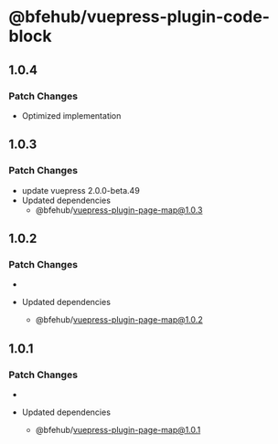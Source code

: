 # @bfehub/vuepress-plugin-code-block

## 1.0.4

### Patch Changes

- Optimized implementation

## 1.0.3

### Patch Changes

- update vuepress 2.0.0-beta.49
- Updated dependencies
  - @bfehub/vuepress-plugin-page-map@1.0.3

## 1.0.2

### Patch Changes

-

- Updated dependencies
  - @bfehub/vuepress-plugin-page-map@1.0.2

## 1.0.1

### Patch Changes

-

- Updated dependencies
  - @bfehub/vuepress-plugin-page-map@1.0.1

